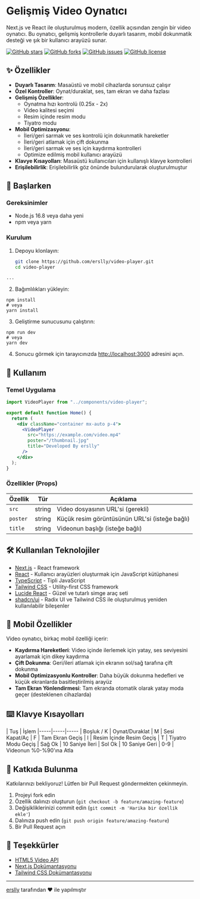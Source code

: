 # Gelişmiş Video Oynatıcı

Next.js ve React ile oluşturulmuş modern, özellik açısından zengin bir video oynatıcı. Bu oynatıcı, gelişmiş kontrollerle duyarlı tasarım, mobil dokunmatik desteği ve şık bir kullanıcı arayüzü sunar.

[![GitHub stars](https://img.shields.io/github/stars/erslly/video-player?style=social)](https://github.com/erslly/video-player/stargazers)
[![GitHub forks](https://img.shields.io/github/forks/erslly/video-player?style=social)](https://github.com/erslly/video-player/network/members)
[![GitHub issues](https://img.shields.io/github/issues/erslly/video-player)](https://github.com/erslly/video-player/issues)
[![GitHub license](https://img.shields.io/github/license/erslly/video-player)](https://github.com/erslly/video-player/blob/main/LICENSE)


## ✨ Özellikler

- **Duyarlı Tasarım**: Masaüstü ve mobil cihazlarda sorunsuz çalışır
- **Özel Kontroller**: Oynat/duraklat, ses, tam ekran ve daha fazlası
- **Gelişmiş Özellikler**:
  - Oynatma hızı kontrolü (0.25x - 2x)
  - Video kalitesi seçimi
  - Resim içinde resim modu
  - Tiyatro modu
- **Mobil Optimizasyonu**:
  - İleri/geri sarmak ve ses kontrolü için dokunmatik hareketler
  - İleri/geri atlamak için çift dokunma
  - İleri/geri sarmak ve ses için kaydırma kontrolleri
  - Optimize edilmiş mobil kullanıcı arayüzü
- **Klavye Kısayolları**: Masaüstü kullanıcıları için kullanışlı klavye kontrolleri
- **Erişilebilirlik**: Erişilebilirlik göz önünde bulundurularak oluşturulmuştur

## 🚀 Başlarken

### Gereksinimler

- Node.js 16.8 veya daha yeni
- npm veya yarn

### Kurulum

1. Depoyu klonlayın:
   ```bash
   git clone https://github.com/erslly/video-player.git
   cd video-player
```markdown project="Video Player" file="README.md"
...
```

2. Bağımlılıkları yükleyin:

```shellscript
npm install
# veya
yarn install
```


3. Geliştirme sunucusunu çalıştırın:

```shellscript
npm run dev
# veya
yarn dev
```


4. Sonucu görmek için tarayıcınızda [http://localhost:3000](http://localhost:3000) adresini açın.


## 📖 Kullanım

### Temel Uygulama

```javascriptreact
import VideoPlayer from "../components/video-player";

export default function Home() {
  return (
    <div className="container mx-auto p-4">
      <VideoPlayer
        src="https://example.com/video.mp4"
        poster="/thumbnail.jpg"
        title="Developed By erslly"
      />
    </div>
  );
}
```

### Özellikler (Props)

| Özellik | Tür | Açıklama
|-----|-----|-----
| `src` | string | Video dosyasının URL'si (gerekli)
| `poster` | string | Küçük resim görüntüsünün URL'si (isteğe bağlı)
| `title` | string | Videonun başlığı (isteğe bağlı)


## 🛠️ Kullanılan Teknolojiler

- [Next.js](https://nextjs.org/) - React framework
- [React](https://reactjs.org/) - Kullanıcı arayüzleri oluşturmak için JavaScript kütüphanesi
- [TypeScript](https://www.typescriptlang.org/) - Tipli JavaScript
- [Tailwind CSS](https://tailwindcss.com/) - Utility-first CSS framework
- [Lucide React](https://lucide.dev/) - Güzel ve tutarlı simge araç seti
- [shadcn/ui](https://ui.shadcn.com/) - Radix UI ve Tailwind CSS ile oluşturulmuş yeniden kullanılabilir bileşenler


## 📱 Mobil Özellikler

Video oynatıcı, birkaç mobil özelliği içerir:

- **Kaydırma Hareketleri**: Video içinde ilerlemek için yatay, ses seviyesini ayarlamak için dikey kaydırma
- **Çift Dokunma**: Geri/ileri atlamak için ekranın sol/sağ tarafına çift dokunma
- **Mobil Optimizasyonlu Kontroller**: Daha büyük dokunma hedefleri ve küçük ekranlarda basitleştirilmiş arayüz
- **Tam Ekran Yönlendirmesi**: Tam ekranda otomatik olarak yatay moda geçer (desteklenen cihazlarda)


## ⌨️ Klavye Kısayolları

| Tuş | İşlem
|-----|-----|-----
| Boşluk / K | Oynat/Duraklat
| M | Sesi Kapat/Aç
| F | Tam Ekran Geçiş
| I | Resim İçinde Resim Geçiş
| T | Tiyatro Modu Geçiş
| Sağ Ok | 10 Saniye İleri
| Sol Ok | 10 Saniye Geri
| 0-9 | Videonun %0-%90'ına Atla


## 🤝 Katkıda Bulunma

Katkılarınızı bekliyoruz! Lütfen bir Pull Request göndermekten çekinmeyin.

1. Projeyi fork edin
2. Özellik dalınızı oluşturun (`git checkout -b feature/amazing-feature`)
3. Değişikliklerinizi commit edin (`git commit -m 'Harika bir özellik ekle'`)
4. Dalınıza push edin (`git push origin feature/amazing-feature`)
5. Bir Pull Request açın



## 🙏 Teşekkürler

- [HTML5 Video API](https://developer.mozilla.org/en-US/docs/Web/API/HTMLVideoElement)
- [Next.js Dokümantasyonu](https://nextjs.org/docs)
- [Tailwind CSS Dokümantasyonu](https://tailwindcss.com/docs)


---

[erslly](https://github.com/erslly) tarafından ❤️ ile yapılmıştır

